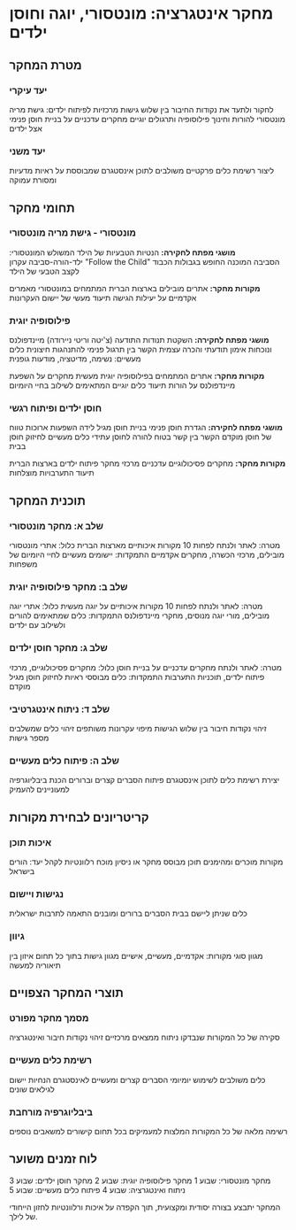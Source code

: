 # מחקר אינטגרציה: מונטסורי, יוגה וחוסן ילדים

## מטרת המחקר

### יעד עיקרי
לחקור ולתעד את נקודות החיבור בין שלוש גישות מרכזיות לפיתוח ילדים:
גישת מריה מונטסורי להורות וחינוך
פילוסופיה ותרגולים יוגיים
מחקרים עדכניים על בניית חוסן פנימי אצל ילדים

### יעד משני
ליצור רשימת כלים פרקטיים משולבים לתוכן אינסטגרם שמבוססת על ראיות מדעיות ומסורת עמוקה

## תחומי מחקר

### מונטסורי - גישת מריה מונטסורי
**מושגי מפתח לחקירה:**
הנטיות הטבעיות של הילד
המשולש המונטסורי: ילד-הורה-סביבה
עקרון "Follow the Child"
הסביבה המוכנה
החופש בגבולות
הכבוד לקצב הטבעי של הילד

**מקורות מחקר:**
אתרים מובילים בארצות הברית המתמחים במונטסורי
מאמרים אקדמיים על יעילות הגישה
תיעוד מעשי של יישום העקרונות

### פילוסופיה יוגית
**מושגי מפתח לחקירה:**
השקטת תנודות התודעה (צ'יטה וריטי ניירודה)
מיינדפולנס ונוכחות
אימון תודעתי והכרה עצמית
הקשר בין תרגול פנימי להתנהגות חיצונית
כלים מעשיים: נשימה, מדיטציה, מודעות גופנית

**מקורות מחקר:**
אתרים המתמחים בפילוסופיה יוגית מעשית
מחקרים על השפעת מיינדפולנס על הורות
תיעוד כלים יוגיים המתאימים לשילוב בחיי היומיום

### חוסן ילדים ופיתוח רגשי
**מושגי מפתח לחקירה:**
הגדרת חוסן פנימי
בניית חוסן מגיל לידה
השפעות ארוכות טווח של חוסן מוקדם
הקשר בין קשר בטוח להורה לחוסן עתידי
כלים מעשיים לחיזוק חוסן בבית

**מקורות מחקר:**
מחקרים פסיכולוגיים עדכניים
מרכזי מחקר פיתוח ילדים בארצות הברית
תיעוד התערבויות מוצלחות

## תוכנית המחקר

### שלב א: מחקר מונטסורי
מטרה: לאתר ולנתח לפחות 10 מקורות איכותיים מארצות הברית
כלול: אתרי מונטסורי מובילים, מרכזי הכשרה, מחקרים אקדמיים
התמקדות: יישומים מעשיים לחיי היומיום של משפחות

### שלב ב: מחקר פילוסופיה יוגית
מטרה: לאתר ולנתח לפחות 10 מקורות איכותיים על יוגה מעשית
כלול: אתרי יוגה מובילים, מורי יוגה מנוסים, מחקרי מיינדפולנס
התמקדות: כלים שמתאימים להורים ולשילוב עם ילדים

### שלב ג: מחקר חוסן ילדים
מטרה: לאתר ולנתח מחקרים עדכניים על בניית חוסן
כלול: מחקרים פסיכולוגיים, מרכזי פיתוח ילדים, תוכניות התערבות
התמקדות: כלים מבוססי ראיות לחיזוק חוסן מגיל מוקדם

### שלב ד: ניתוח אינטגרטיבי
זיהוי נקודות חיבור בין שלוש הגישות
מיפוי עקרונות משותפים
זיהוי כלים שמשלבים מספר גישות

### שלב ה: פיתוח כלים מעשיים
יצירת רשימת כלים לתוכן אינסטגרם
פיתוח הסברים קצרים וברורים
הכנת ביבליוגרפיה למעוניינים להעמיק

## קריטריונים לבחירת מקורות

### איכות תוכן
מקורות מוכרים ומהימנים
תוכן מבוסס מחקר או ניסיון מוכח
רלוונטיות לקהל יעד: הורים בישראל

### נגישות ויישום
כלים שניתן ליישם בבית
הסברים ברורים ומובנים
התאמה לתרבות ישראלית

### גיוון
מגוון סוגי מקורות: אקדמיים, מעשיים, אישיים
מגוון גישות בתוך כל תחום
איזון בין תיאוריה למעשה

## תוצרי המחקר הצפויים

### מסמך מחקר מפורט
סקירה של כל המקורות שנבדקו
ניתוח ממצאים מרכזיים
זיהוי נקודות חיבור ואינטגרציה

### רשימת כלים מעשיים
כלים משולבים לשימוש יומיומי
הסברים קצרים ומעשיים לאינסטגרם
הנחיות יישום לגילאים שונים

### ביבליוגרפיה מורחבת
רשימה מלאה של כל המקורות
המלצות למעמיקים בכל תחום
קישורים למשאבים נוספים

## לוח זמנים משוער
מחקר מונטסורי: שבוע 1
מחקר פילוסופיה יוגית: שבוע 2
מחקר חוסן ילדים: שבוע 3
ניתוח ואינטגרציה: שבוע 4
פיתוח כלים מעשיים: שבוע 5

המחקר יתבצע בצורה יסודית ומקצועית, תוך הקפדה על איכות ורלוונטיות לחזון הייחודי של לילך.